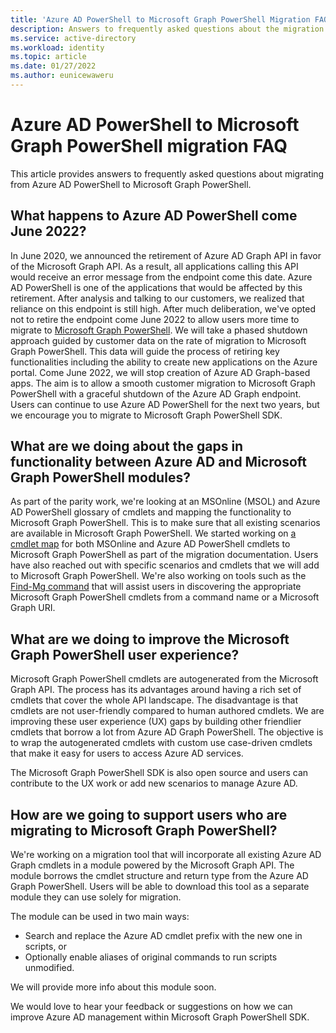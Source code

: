```yaml
---
title: 'Azure AD PowerShell to Microsoft Graph PowerShell Migration FAQ'
description: Answers to frequently asked questions about the migration from Azure AD PowerShell to Microsoft Graph PowerShell.
ms.service: active-directory
ms.workload: identity
ms.topic: article
ms.date: 01/27/2022
ms.author: eunicewaweru
---
```


# Azure AD PowerShell to Microsoft Graph PowerShell migration FAQ

This article provides answers to frequently asked questions about migrating from Azure AD PowerShell to Microsoft Graph PowerShell.

## What happens to Azure AD PowerShell come June 2022?

In June 2020, we announced the retirement of Azure AD Graph API in favor of the Microsoft Graph API. As a result, all applications calling this API would receive an error message from the endpoint come this date. Azure AD PowerShell is one of the applications that would be affected by this retirement. After analysis and talking to our customers, we realized that reliance on this endpoint is still high. After much deliberation, we've opted not to retire the endpoint come June 2022 to allow users more time to migrate to [Microsoft Graph PowerShell](/powershell/microsoftgraph/overview). We will take a phased shutdown approach guided by customer data on the rate of migration to Microsoft Graph PowerShell. This data will guide the process of retiring key functionalities including the ability to create new applications on the Azure portal. Come June 2022, we will stop creation of Azure AD Graph-based apps. The aim is to allow a smooth customer migration to Microsoft Graph PowerShell with a graceful shutdown of the Azure AD Graph endpoint. Users can continue to use Azure AD PowerShell for the next two years, but we encourage you to migrate to Microsoft Graph PowerShell SDK.  

## What are we doing about the gaps in functionality between Azure AD and Microsoft Graph PowerShell modules?

As part of the parity work, we're looking at an MSOnline (MSOL) and Azure AD PowerShell glossary of cmdlets and mapping the functionality to Microsoft Graph PowerShell. This is to make sure that all existing scenarios are available in Microsoft Graph PowerShell. We started working on [a cmdlet map](/powershell/microsoftgraph/azuread-msoline-cmdlet-map) for both MSOnline and Azure AD PowerShell cmdlets to Microsoft Graph PowerShell as part of the migration documentation. Users have also reached out with specific scenarios and cmdlets that we will add to Microsoft Graph PowerShell. We're also working on tools such as the [Find-Mg command](/powershell/microsoftgraph/find-mg-graph-command) that will assist users in discovering the appropriate Microsoft Graph PowerShell cmdlets from a command name or a Microsoft Graph URI.  

## What are we doing to improve the Microsoft Graph PowerShell user experience?

Microsoft Graph PowerShell cmdlets are autogenerated from the Microsoft Graph API. The process has its advantages around having a rich set of cmdlets that cover the whole API landscape. The disadvantage is that cmdlets are not user-friendly compared to human authored cmdlets. We are improving these user experience (UX) gaps by building other friendlier cmdlets that borrow a lot from Azure AD Graph PowerShell. The objective is to wrap the autogenerated cmdlets with custom use case-driven cmdlets that make it easy for users to access Azure AD services.  

The Microsoft Graph PowerShell SDK is also open source and users can contribute to the UX work or add new scenarios to manage Azure AD.

## How are we going to support users who are migrating to Microsoft Graph PowerShell?

We're working on a migration tool that will incorporate all existing Azure AD Graph cmdlets in a module powered by the Microsoft Graph API. The module borrows the cmdlet structure and return type from the Azure AD Graph PowerShell. Users will be able to download this tool as a separate module they can use solely for migration.  

The module can be used in two main ways:
- Search and replace the Azure AD cmdlet prefix with the new one in scripts, or 
- Optionally enable aliases of original commands to run scripts unmodified. 

We will provide more info about this module soon.

We would love to hear your feedback or suggestions on how we can improve Azure AD management within Microsoft Graph PowerShell SDK.
